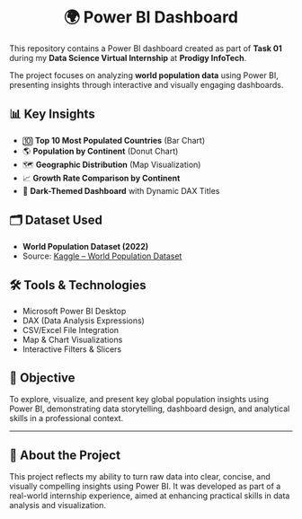 <h1 align="center"> 🌍 Power BI Dashboard </h1>

This repository contains a Power BI dashboard created as part of **Task 01** during my **Data Science Virtual Internship** at **Prodigy InfoTech**.

The project focuses on analyzing **world population data** using Power BI, presenting insights through interactive and visually engaging dashboards.


## 📊 Key Insights

- 🔟 **Top 10 Most Populated Countries** (Bar Chart)
- 🌎 **Population by Continent** (Donut Chart)
- 🗺️ **Geographic Distribution** (Map Visualization)
- 📈 **Growth Rate Comparison by Continent**
- 🎨 **Dark-Themed Dashboard** with Dynamic DAX Titles


## 🗂️ Dataset Used

- **World Population Dataset (2022)**
- Source: [Kaggle – World Population Dataset](https://www.kaggle.com/datasets/iamsouravbanerjee/world-population-dataset)


## 🛠 Tools & Technologies

- Microsoft Power BI Desktop  
- DAX (Data Analysis Expressions)  
- CSV/Excel File Integration  
- Map & Chart Visualizations  
- Interactive Filters & Slicers  


## 🎯 Objective

To explore, visualize, and present key global population insights using Power BI, demonstrating data storytelling, dashboard design, and analytical skills in a professional context.

---

## 📌 About the Project

This project reflects my ability to turn raw data into clear, concise, and visually compelling insights using Power BI. It was developed as part of a real-world internship experience, aimed at enhancing practical skills in data analysis and visualization.
